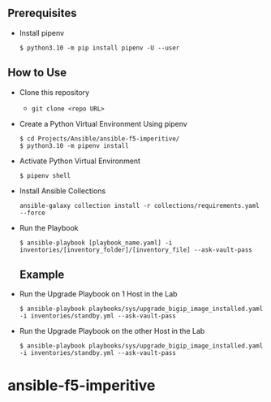 ## Prerequisites

- Install pipenv
  ```console
  $ python3.10 -m pip install pipenv -U --user
  ```

## How to Use

- Clone this repository

  - `git clone <repo URL>`

- Create a Python Virtual Environment Using pipenv

  ```console
  $ cd Projects/Ansible/ansible-f5-imperitive/
  $ python3.10 -m pipenv install
  ```

- Activate Python Virtual Environment

  ```console
  $ pipenv shell
  ```

- Install Ansible Collections

  ```console
  ansible-galaxy collection install -r collections/requirements.yaml --force
  ```

- Run the Playbook
  ```console
  $ ansible-playbook [playbook_name.yaml] -i inventories/[inventory_folder]/[inventory_file] --ask-vault-pass
  ```

  ## Example

- Run the Upgrade Playbook on 1 Host in the Lab

  ```console
  $ ansible-playbook playbooks/sys/upgrade_bigip_image_installed.yaml -i inventories/standby.yml --ask-vault-pass
  ```

- Run the Upgrade Playbook on the other Host in the Lab
  ```console
  $ ansible-playbook playbooks/sys/upgrade_bigip_image_installed.yaml -i inventories/standby.yml --ask-vault-pass
  ```
# ansible-f5-imperitive

